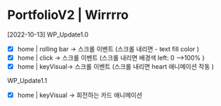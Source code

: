 #  PortfolioV2 | Wirrrro

[2022-10-13]
WP_Update1.0
- [x]  home | rolling bar → 스크롤 이벤트 (스크롤 내리면 - text fill color )
- [x]  home | click → 스크롤 이벤트 (스크롤 내리면 배경색 left: 0 —>100% )
- [x]  home | keyVisual→ 스크롤 이벤트 (스크롤 내리면 heart 애니메이션 작동 )

WP_Update1.1
- [x]  home | keyVisual → 회전하는 카드 애니메이션
